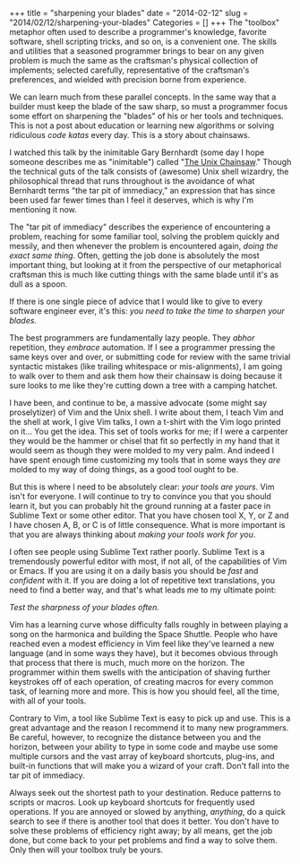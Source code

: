+++
title = "sharpening your blades"
date = "2014-02-12"
slug = "2014/02/12/sharpening-your-blades"
Categories = []
+++
The "toolbox" metaphor often used to describe a programmer's knowledge,
favorite software, shell scripting tricks, and so on, is a convenient one. The
skills and utilities that a seasoned programmer brings to bear on any given
problem is much the same as the craftsman's physical collection of implements;
selected carefully, representative of the craftsman's preferences, and wielded
with precision borne from experience.

We can learn much from these parallel concepts. In the same way that a builder
must keep the blade of the saw sharp, so must a programmer focus some effort
on sharpening the "blades" of his or her tools and techniques. This is not a
post about education or learning new algorithms or solving ridiculous _code
katas_ every day. This is a story about chainsaws.<!--more-->

I watched this talk by the inimitable Gary Bernhardt (some day I hope someone
describes me as "inimitable") called "[The Unix Chainsaw][1]." Though the
technical guts of the talk consists of (awesome) Unix shell wizardry, the
philosophical thread that runs throughout is the avoidance of what Bernhardt
terms "the tar pit of immediacy," an expression that has since been used far
fewer times than I feel it deserves, which is why I'm mentioning it now.

[1]: http://www.confreaks.com/videos/615-cascadiaruby2011-the-unix-chainsaw

The "tar pit of immediacy" describes the experience of encountering a problem,
reaching for some familiar tool, solving the problem quickly and messily, and
then whenever the problem is encountered again, _doing the exact same thing_.
Often, getting the job done is absolutely the most important thing, but
looking at it from the perspective of our metaphorical craftsman this is much
like cutting things with the same blade until it's as dull as a spoon.

If there is one single piece of advice that I would like to give to every
software engineer ever, it's this: *you need to take the time to sharpen your
blades.*

The best programmers are fundamentally lazy people. They *abhor* repetition,
they *embrace* automation. If I see a programmer pressing the same keys over
and over, or submitting code for review with the same trivial syntactic
mistakes (like trailing whitespace or mis-alignments), I am going to walk over
to them and ask them how their chainsaw is doing because it sure looks to me
like they're cutting down a tree with a camping hatchet.

I have been, and continue to be, a massive advocate (some might say
proselytizer) of Vim and the Unix shell. I write about them, I teach Vim and
the shell at work, I give Vim talks, I own a t-shirt with the Vim logo printed
on it... You get the idea. This set of tools works for me; if I were a
carpenter they would be the hammer or chisel that fit so perfectly in my hand
that it would seem as though they were molded to my very palm. And indeed I
have spent enough time customizing my tools that in some ways they *are*
molded to my way of doing things, as a good tool ought to be.

But this is where I need to be absolutely clear: *your tools are yours*. Vim
isn't for everyone. I will continue to try to convince you that you should
learn it, but you can probably hit the ground running at a faster pace in
Sublime Text or some other editor. That you have chosen tool X, Y, or Z and I
have chosen A, B, or C is of little consequence. What is more important is
that you are always thinking about *making your tools work for you*.

I often see people using Sublime Text rather poorly. Sublime Text is a
tremendously powerful editor with most, if not all, of the capabilities of Vim
or Emacs. If you are using it on a daily basis you should be *fast* and
*confident* with it.  If you are doing a lot of repetitive text translations,
you need to find a better way, and that's what leads me to my ultimate point:

*Test the sharpness of your blades often.*

Vim has a learning curve whose difficulty falls roughly in between playing a
song on the harmonica and building the Space Shuttle. People who have reached
even a modest efficiency in Vim feel like they've learned a new language (and
in some ways they have), but it becomes obvious through that process that
there is much, much more on the horizon. The programmer within them swells
with the anticipation of shaving further keystrokes off of each operation, of
creating macros for every common task, of learning more and more. This is how
you should feel, all the time, with all of your tools.

Contrary to Vim, a tool like Sublime Text is easy to pick up and use. This is
a great advantage and the reason I recommend it to many new programmers. Be
careful, however, to recognize the distance between you and the horizon,
between your ability to type in some code and maybe use some multiple cursors
and the vast array of keyboard shortcuts, plug-ins, and built-in functions
that will make you a wizard of your craft. Don't fall into the tar pit of
immediacy.

Always seek out the shortest path to your destination. Reduce patterns to
scripts or macros. Look up keyboard shortcuts for frequently used operations.
If you are annoyed or slowed by anything, *anything*, do a quick search to see
if there is another tool that does it better. You don't have to solve these
problems of efficiency right away; by all means, get the job done, but come
back to your pet problems and find a way to solve them. Only then will your
toolbox truly be yours.
